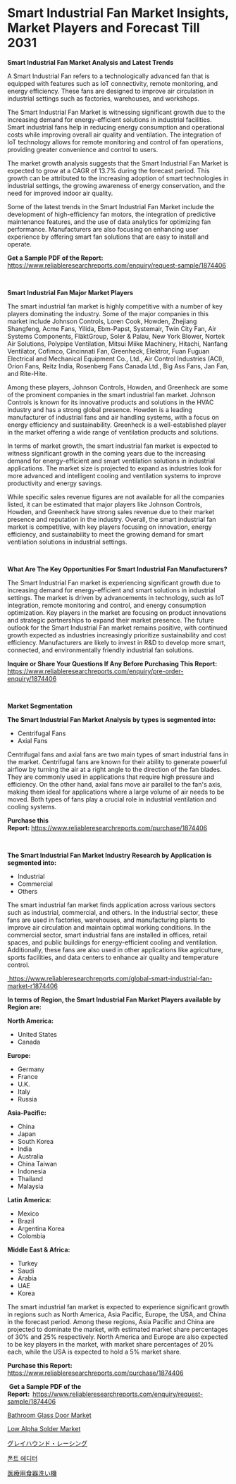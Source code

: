 <p><h1>Smart Industrial Fan Market Insights, Market Players and Forecast Till 2031</h1></p><p><strong>Smart Industrial Fan Market Analysis and Latest Trends</strong></p>
<p><p>A Smart Industrial Fan refers to a technologically advanced fan that is equipped with features such as IoT connectivity, remote monitoring, and energy efficiency. These fans are designed to improve air circulation in industrial settings such as factories, warehouses, and workshops.</p><p>The Smart Industrial Fan Market is witnessing significant growth due to the increasing demand for energy-efficient solutions in industrial facilities. Smart industrial fans help in reducing energy consumption and operational costs while improving overall air quality and ventilation. The integration of IoT technology allows for remote monitoring and control of fan operations, providing greater convenience and control to users.</p><p>The market growth analysis suggests that the Smart Industrial Fan Market is expected to grow at a CAGR of 13.7% during the forecast period. This growth can be attributed to the increasing adoption of smart technologies in industrial settings, the growing awareness of energy conservation, and the need for improved indoor air quality.</p><p>Some of the latest trends in the Smart Industrial Fan Market include the development of high-efficiency fan motors, the integration of predictive maintenance features, and the use of data analytics for optimizing fan performance. Manufacturers are also focusing on enhancing user experience by offering smart fan solutions that are easy to install and operate.</p></p>
<p><strong>Get a Sample PDF of the Report:&nbsp;</strong> <a href="https://www.reliableresearchreports.com/enquiry/request-sample/1874406">https://www.reliableresearchreports.com/enquiry/request-sample/1874406</a></p>
<p>&nbsp;</p>
<p><strong>Smart Industrial Fan Major Market Players</strong></p>
<p><p>The smart industrial fan market is highly competitive with a number of key players dominating the industry. Some of the major companies in this market include Johnson Controls, Loren Cook, Howden, Zhejiang Shangfeng, Acme Fans, Yilida, Ebm-Papst, Systemair, Twin City Fan, Air Systems Components, FläktGroup, Soler & Palau, New York Blower, Nortek Air Solutions, Polypipe Ventilation, Mitsui Miike Machinery, Hitachi, Nanfang Ventilator, Cofimco, Cincinnati Fan, Greenheck, Elektror, Fuan Fuguan Electrical and Mechanical Equipment Co., Ltd., Air Control Industries (ACI), Orion Fans, Reitz India, Rosenberg Fans Canada Ltd., Big Ass Fans, Jan Fan, and Rite-Hite.</p><p>Among these players, Johnson Controls, Howden, and Greenheck are some of the prominent companies in the smart industrial fan market. Johnson Controls is known for its innovative products and solutions in the HVAC industry and has a strong global presence. Howden is a leading manufacturer of industrial fans and air handling systems, with a focus on energy efficiency and sustainability. Greenheck is a well-established player in the market offering a wide range of ventilation products and solutions.</p><p>In terms of market growth, the smart industrial fan market is expected to witness significant growth in the coming years due to the increasing demand for energy-efficient and smart ventilation solutions in industrial applications. The market size is projected to expand as industries look for more advanced and intelligent cooling and ventilation systems to improve productivity and energy savings.</p><p>While specific sales revenue figures are not available for all the companies listed, it can be estimated that major players like Johnson Controls, Howden, and Greenheck have strong sales revenue due to their market presence and reputation in the industry. Overall, the smart industrial fan market is competitive, with key players focusing on innovation, energy efficiency, and sustainability to meet the growing demand for smart ventilation solutions in industrial settings.</p></p>
<p>&nbsp;</p>
<p><strong>What Are The Key Opportunities For Smart Industrial Fan Manufacturers?</strong></p>
<p><p>The Smart Industrial Fan market is experiencing significant growth due to increasing demand for energy-efficient and smart solutions in industrial settings. The market is driven by advancements in technology, such as IoT integration, remote monitoring and control, and energy consumption optimization. Key players in the market are focusing on product innovations and strategic partnerships to expand their market presence. The future outlook for the Smart Industrial Fan market remains positive, with continued growth expected as industries increasingly prioritize sustainability and cost efficiency. Manufacturers are likely to invest in R&D to develop more smart, connected, and environmentally friendly industrial fan solutions.</p></p>
<p><strong>Inquire or Share Your Questions If Any Before Purchasing This Report:</strong> <a href="https://www.reliableresearchreports.com/enquiry/pre-order-enquiry/1874406">https://www.reliableresearchreports.com/enquiry/pre-order-enquiry/1874406</a></p>
<p>&nbsp;</p>
<p><strong>Market Segmentation</strong></p>
<p><strong>The Smart Industrial Fan Market Analysis by types is segmented into:</strong></p>
<p><ul><li>Centrifugal Fans</li><li>Axial Fans</li></ul></p>
<p><p>Centrifugal fans and axial fans are two main types of smart industrial fans in the market. Centrifugal fans are known for their ability to generate powerful airflow by turning the air at a right angle to the direction of the fan blades. They are commonly used in applications that require high pressure and efficiency. On the other hand, axial fans move air parallel to the fan's axis, making them ideal for applications where a large volume of air needs to be moved. Both types of fans play a crucial role in industrial ventilation and cooling systems.</p></p>
<p><strong>Purchase this Report:&nbsp;</strong><a href="https://www.reliableresearchreports.com/purchase/1874406">https://www.reliableresearchreports.com/purchase/1874406</a></p>
<p>&nbsp;</p>
<p><strong>The Smart Industrial Fan Market Industry Research by Application is segmented into:</strong></p>
<p><ul><li>Industrial</li><li>Commercial</li><li>Others</li></ul></p>
<p><p>The smart industrial fan market finds application across various sectors such as industrial, commercial, and others. In the industrial sector, these fans are used in factories, warehouses, and manufacturing plants to improve air circulation and maintain optimal working conditions. In the commercial sector, smart industrial fans are installed in offices, retail spaces, and public buildings for energy-efficient cooling and ventilation. Additionally, these fans are also used in other applications like agriculture, sports facilities, and data centers to enhance air quality and temperature control.</p></p>
<p><a href="https://www.reliableresearchreports.com/global-smart-industrial-fan-market-r1874406">&nbsp;https://www.reliableresearchreports.com/global-smart-industrial-fan-market-r1874406</a></p>
<p><strong>In terms of Region, the Smart Industrial Fan Market Players available by Region are:</strong></p>
<p>
    <p> <strong> North America: </strong>
        <ul>
            <li>United States</li>
            <li>Canada</li>
        </ul>
        </p> 
    <p> <strong> Europe: </strong>
        <ul>
            <li>Germany</li>
            <li>France</li>
            <li>U.K.</li>
            <li>Italy</li>
            <li>Russia</li>
        </ul>
        </p> 
    <p> <strong> Asia-Pacific: </strong>
        <ul>
            <li>China</li>
            <li>Japan</li>
            <li>South Korea</li>
            <li>India</li>
            <li>Australia</li>
            <li>China Taiwan</li>
            <li>Indonesia</li>
            <li>Thailand</li>
            <li>Malaysia</li>
        </ul>
        </p> 
    <p> <strong> Latin America: </strong>
        <ul>
            <li>Mexico</li>
            <li>Brazil</li>
            <li>Argentina Korea</li>
            <li>Colombia</li>
        </ul>
        </p> 
    <p> <strong> Middle East & Africa: </strong>
        <ul>
            <li>Turkey</li>
            <li>Saudi</li>
            <li>Arabia</li>
            <li>UAE</li>
            <li>Korea</li>
        </ul>
    </p>
    </p>
<p><p>The smart industrial fan market is expected to experience significant growth in regions such as North America, Asia Pacific, Europe, the USA, and China in the forecast period. Among these regions, Asia Pacific and China are projected to dominate the market, with estimated market share percentages of 30% and 25% respectively. North America and Europe are also expected to be key players in the market, with market share percentages of 20% each, while the USA is expected to hold a 5% market share.</p></p>
<p><strong>Purchase this Report: </strong><a href="https://www.reliableresearchreports.com/purchase/1874406">https://www.reliableresearchreports.com/purchase/1874406</a></p>
<p>&nbsp;<strong>Get a Sample PDF of the Report:&nbsp;&nbsp;</strong><a href="https://www.reliableresearchreports.com/enquiry/request-sample/1874406">https://www.reliableresearchreports.com/enquiry/request-sample/1874406</a></p>
<p><strong></strong></p>
<p><p><a href="https://view.publitas.com/reportprime-1/bathroom-glass-door-market-comprehensive-assessment-by-type-application-and-geography/">Bathroom Glass Door Market</a></p><p><a href="https://issuu.com/reportprime-2/docs/low-alpha-solder-market-size-2030.pptx">Low Alpha Solder Market</a></p><p><a href="https://medium.com/@alletty768546/%E3%82%B0%E3%83%AC%E3%82%A4%E3%83%8F%E3%82%A6%E3%83%B3%E3%83%89%E7%AB%B6%E6%8A%80%E5%B8%82%E5%A0%B4%E3%81%AE%E5%88%86%E6%9E%90-%E3%82%B0%E3%83%AD%E3%83%BC%E3%83%90%E3%83%AB%E7%94%A3%E6%A5%AD%E3%81%AE%E5%B1%95%E6%9C%9B%E3%81%A8%E4%BA%88%E6%B8%AC-2024%E5%B9%B4%E3%81%8B%E3%82%892031%E5%B9%B4%E3%81%BE%E3%81%A7-cd4468d1c930">グレイハウンド・レーシング</a></p><p><a href="https://medium.com/@arthuralety6767836754/%ED%8F%B0%ED%8A%B8-%ED%8E%B8%EC%A7%91%EA%B8%B0-%EC%8B%9C%EC%9E%A5-%EB%B6%84%EC%84%9D-%EB%B0%8F-%ED%81%AC%EA%B8%B0-%EC%98%88%EC%B8%A1%EC%9D%80-2024%EB%85%84%EB%B6%80%ED%84%B0-2031%EB%85%84%EA%B9%8C%EC%A7%80%EC%9D%98-%EA%B8%B0%EA%B0%84%EC%9D%84-%EB%8C%80%EC%83%81%EC%9C%BC%EB%A1%9C-%ED%95%A9%EB%8B%88%EB%8B%A4-bdc95b8a711a">폰트 에디터</a></p><p><a href="https://github.com/bucuel854722/Market-Research-Report-List-1/blob/main/819049043792.md">医療用食器洗い機</a></p></p>